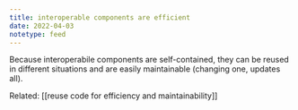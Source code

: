 ```yaml
---
title: interoperable components are efficient
date: 2022-04-03
notetype: feed
---
```

Because interoperabile components are self-contained, they can be reused in different situations and are easily maintainable (changing one, updates all).

Related: 
[[reuse code for efficiency and maintainability]]